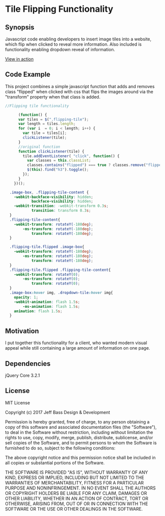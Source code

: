 Tile Flipping Functionality
=============================

## Synopsis

Javascript code enabling developers to insert image tiles into a website, which
flip when clicked to reveal more information. Also included is functionality
enabling dropdown reveal of information.

<a href="https://codepen.io/jeffbass/pen/XEvWZm">View in action</a>

## Code Example

This project combines a simple javascript function that adds and removes class "flipped" when clicked with css that flips the images around via the "transform" property when that class is added. 

```javascript
//Flipping tile functionality

      (function() {
      var tiles = $(".flipping-tile");
      var length = tiles.length;
      for (var i  = 0; i < length; i++) {
        var tile = tiles[i];
        clickListener(tile);
      }
      //original function
      function clickListener(tile) {
        tile.addEventListener( "click", function() {
          var classes = this.classList;
          classes.contains("flipped") === true ? classes.remove("flipped") : classes.add("flipped");
          $(this).find("h3").toggle();
        });
      }
    })();
```
```css
  .image-box, .flipping-tile-content {
    -webkit-backface-visibility: hidden;
            backface-visibility: hidden;
    -webkit-transition: -webkit-transform 0.3s;
            transition: transform 0.3s;
  }
  .flipping-tile-content{
    -webkit-transform: rotateY(-180deg);
        -ms-transform: rotateY(-180deg);
            transform: rotateY(-180deg);
  }

  .flipping-tile.flipped .image-box{
    -webkit-transform: rotateY(-180deg);
        -ms-transform: rotateY(-180deg);
            transform: rotateY(-180deg);
  }
  .flipping-tile.flipped .flipping-tile-content{
    -webkit-transform: rotateY(0);
        -ms-transform: rotateY(0);
            transform: rotateY(0);
  }
  .image-box:hover img, .dropdown-tile:hover img{
    opacity: 1;
    -webkit-animation: flash 1.5s;
        -ms-animation: flash 1.5s;
    animation: flash 1.5s;
  }
```

## Motivation

I put together this functionality for a client, who wanted modern visual appeal while still containing a large amount of information on one page. 

## Dependencies

jQuery Core 3.2.1

## License

MIT License

Copyright (c) 2017 Jeff Bass Design & Development

Permission is hereby granted, free of charge, to any person obtaining a copy
of this software and associated documentation files (the "Software"), to deal
in the Software without restriction, including without limitation the rights
to use, copy, modify, merge, publish, distribute, sublicense, and/or sell
copies of the Software, and to permit persons to whom the Software is
furnished to do so, subject to the following conditions:

The above copyright notice and this permission notice shall be included in all
copies or substantial portions of the Software.

THE SOFTWARE IS PROVIDED "AS IS", WITHOUT WARRANTY OF ANY KIND, EXPRESS OR
IMPLIED, INCLUDING BUT NOT LIMITED TO THE WARRANTIES OF MERCHANTABILITY,
FITNESS FOR A PARTICULAR PURPOSE AND NONINFRINGEMENT. IN NO EVENT SHALL THE
AUTHORS OR COPYRIGHT HOLDERS BE LIABLE FOR ANY CLAIM, DAMAGES OR OTHER
LIABILITY, WHETHER IN AN ACTION OF CONTRACT, TORT OR OTHERWISE, ARISING FROM,
OUT OF OR IN CONNECTION WITH THE SOFTWARE OR THE USE OR OTHER DEALINGS IN THE
SOFTWARE.
